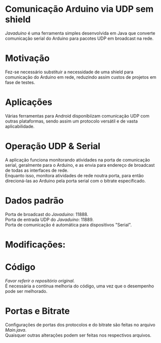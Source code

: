 # Comunicação Arduino via UDP sem shield
*Javaduino* é uma ferramenta simples desenvolvida em Java que converte comunicação serial do Arduino para pacotes UDP em broadcast na rede.<br/>

# Motivação
Fez-se necessário substituir a necessidade de uma shield para comunicação do Arduino em rede, reduzindo assim custos de projetos em fase de testes.<br/>

# Aplicações
Várias ferramentas para Android disponibiizam comunicação UDP com outras plataformas, sendo assim um protocolo versátil e de vasta aplicabilidade.<br/>

# Operação UDP & Serial
A aplicação funciona monitorando atividades na porta de comunicação serial, geralmente para o Arduino, e as envia para endereço de broadcast de todas as interfaces de rede.<br/>
Enquanto isso, monitora atividades de rede noutra porta, para então direcioná-las ao Arduino pela porta serial com o bitrate especificado.

# Dados padrão
Porta de broadcast do *Javaduino*: 11888.<br/>
Porta de entrada UDP do *Javaduino*: 11889.<br/>
Porta de comunicação é automática para dispositivos "Serial".<br/>

# Modificações:
# Código
*Favor referir o repositório original.*<br/>
É necessária a contínua melhoria do código, uma vez que o desempenho pode ser melhorado.<br/>
# Portas e Bitrate
Configurações de portas dos protocolos e do bitrate são feitas no arquivo *Main.java*.<br/>
Quaisquer outras alterações podem ser feitas nos respectivos arquivos.<br/>
